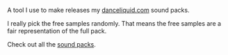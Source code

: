 A tool I use to make releases my [danceliquid.com](http://danceliquid.com) sound packs.

I really pick the free samples randomly. That means the free samples are a fair representation of the full pack.

Check out all the [sound packs](http://danceliquid.com/soundpacks.html).
